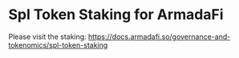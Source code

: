 # Spl Token Staking for ArmadaFi

Please visit the staking: https://docs.armadafi.so/governance-and-tokenomics/spl-token-staking

